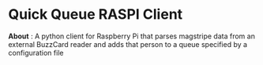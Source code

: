 # Quick Queue RASPI Client

**About** : A python client for Raspberry Pi that parses magstripe data from an external BuzzCard reader and adds that person to a queue specified by a configuration file
